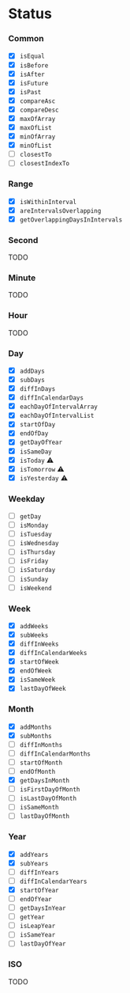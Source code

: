 # Status

### Common

- [x] `isEqual`
- [x] `isBefore`
- [x] `isAfter`
- [x] `isFuture`
- [x] `isPast`
- [x] `compareAsc`
- [x] `compareDesc`
- [x] `maxOfArray`
- [x] `maxOfList`
- [x] `minOfArray`
- [x] `minOfList`
- [ ] `closestTo`
- [ ] `closestIndexTo`

### Range

- [x] `isWithinInterval`
- [x] `areIntervalsOverlapping`
- [x] `getOverlappingDaysInIntervals`

### Second

TODO

### Minute

TODO

### Hour

TODO

### Day

- [x] `addDays`
- [x] `subDays`
- [x] `diffInDays`
- [x] `diffInCalendarDays`
- [x] `eachDayOfIntervalArray`
- [x] `eachDayOfIntervalList`
- [x] `startOfDay`
- [x] `endOfDay`
- [x] `getDayOfYear`
- [x] `isSameDay`
- [x] `isToday` ⚠️
- [x] `isTomorrow` ⚠️
- [x] `isYesterday` ⚠️

### Weekday

- [ ] `getDay`
- [ ] `isMonday`
- [ ] `isTuesday`
- [ ] `isWednesday`
- [ ] `isThursday`
- [ ] `isFriday`
- [ ] `isSaturday`
- [ ] `isSunday`
- [ ] `isWeekend`

### Week

- [x] `addWeeks`
- [x] `subWeeks`
- [x] `diffInWeeks`
- [x] `diffInCalendarWeeks`
- [x] `startOfWeek`
- [x] `endOfWeek`
- [x] `isSameWeek`
- [x] `lastDayOfWeek`

### Month

- [x] `addMonths`
- [x] `subMonths`
- [ ] `diffInMonths`
- [ ] `diffInCalendarMonths`
- [ ] `startOfMonth`
- [ ] `endOfMonth`
- [x] `getDaysInMonth`
- [ ] `isFirstDayOfMonth`
- [ ] `isLastDayOfMonth`
- [ ] `isSameMonth`
- [ ] `lastDayOfMonth`

### Year

- [x] `addYears`
- [x] `subYears`
- [ ] `diffInYears`
- [ ] `diffInCalendarYears`
- [x] `startOfYear`
- [ ] `endOfYear`
- [ ] `getDaysInYear`
- [ ] `getYear`
- [ ] `isLeapYear`
- [ ] `isSameYear`
- [ ] `lastDayOfYear`

### ISO

TODO
